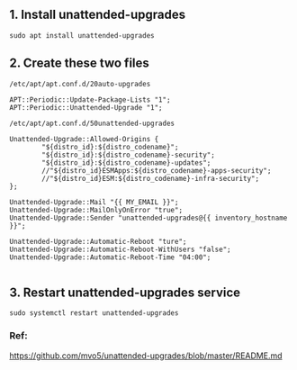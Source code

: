 ## 1. Install unattended-upgrades
```
sudo apt install unattended-upgrades
```

## 2. Create these two files
`/etc/apt/apt.conf.d/20auto-upgrades`
```
APT::Periodic::Update-Package-Lists "1";
APT::Periodic::Unattended-Upgrade "1";
```
`/etc/apt/apt.conf.d/50unattended-upgrades`
```
Unattended-Upgrade::Allowed-Origins {
        "${distro_id}:${distro_codename}";
        "${distro_id}:${distro_codename}-security";
        "${distro_id}:${distro_codename}-updates";
        //"${distro_id}ESMApps:${distro_codename}-apps-security";
        //"${distro_id}ESM:${distro_codename}-infra-security";
};

Unattended-Upgrade::Mail "{{ MY_EMAIL }}";
Unattended-Upgrade::MailOnlyOnError "true";
Unattended-Upgrade::Sender "unattended-upgrades@{{ inventory_hostname }}";

Unattended-Upgrade::Automatic-Reboot "ture";
Unattended-Upgrade::Automatic-Reboot-WithUsers "false";
Unattended-Upgrade::Automatic-Reboot-Time "04:00";


```

## 3. Restart unattended-upgrades service
```
sudo systemctl restart unattended-upgrades
```

### Ref:
https://github.com/mvo5/unattended-upgrades/blob/master/README.md
